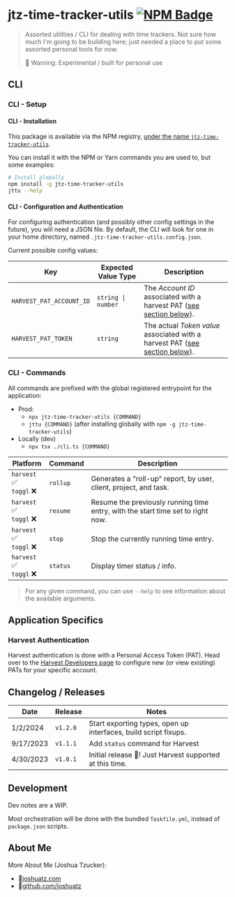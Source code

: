 # jtz-time-tracker-utils [![NPM Badge](https://img.shields.io/npm/v/jtz-time-tracker-utils)](https://www.npmjs.com/package/jtz-time-tracker-utils)

> Assorted utilities / CLI for dealing with time trackers. Not sure how much I'm going to be building here; just needed a place to put some assorted personal tools for now.
>
> 🚨 Warning: Experimental / built for personal use

## CLI

### CLI - Setup

#### CLI - Installation

This package is available via the NPM registry, [under the name `jtz-time-tracker-utils`](https://www.npmjs.com/package/jtz-time-tracker-utils).

You can install it with the NPM or Yarn commands you are used to, but some examples:

```sh
# Install globally
npm install -g jtz-time-tracker-utils
jttu --help
```

#### CLI - Configuration and Authentication

For configuring authentication (and possibly other config settings in the future), you will need a JSON file. By default, the CLI will look for one in your home directory, named `.jtz-time-tracker-utils.config.json`.

Current possible config values:

Key | Expected Value Type | Description
--- | --- | ---
`HARVEST_PAT_ACCOUNT_ID` | `string \| number` | The *Account ID* associated with a harvest PAT ([see section below](#harvest-authentication)).
`HARVEST_PAT_TOKEN` | `string` | The actual *Token value* associated with a harvest PAT ([see section below](#harvest-authentication)).

### CLI - Commands

All commands are prefixed with the global registered entrypoint for the application:

- Prod:
	- `npx jtz-time-tracker-utils {COMMAND}`
	- `jttu {COMMAND}` (after installing globally with `npm -g jtz-time-tracker-utils`)
- Locally (dev)
	- `npx tsx ./cli.ts {COMMAND}`

Platform | Command | Description
--- | --- | ---
`harvest` ✅ <br> `toggl` ❌ | `rollup` | Generates a "roll-up" report, by user, client, project, and task.
`harvest` ✅ <br> `toggl` ❌ | `resume` | Resume the previously running time entry, with the start time set to right now.
`harvest` ✅ <br> `toggl` ❌ | `stop` | Stop the currently running time entry.
`harvest` ✅ <br> `toggl` ❌ | `status` | Display timer status / info.

> For any given command, you can use `--help` to see information about the available arguments.

## Application Specifics

### Harvest Authentication

Harvest authentication is done with a Personal Access Token (PAT). Head over to the [Harvest Developers page](https://id.getharvest.com/developers) to configure new (or view existing) PATs for your specific account.

## Changelog / Releases

Date | Release | Notes
--- | --- | ---
1/2/2024 | `v1.2.0` | Start exporting types, open up interfaces, build script fixups.
9/17/2023 | `v1.1.1` | Add `status` command for Harvest
4/30/2023 | `v1.0.1` | Initial release 🚀! Just Harvest supported at this time.

## Development

Dev notes are a WIP.

Most orchestration will be done with the bundled `Taskfile.yml`, instead of `package.json` scripts.

## About Me
More About Me (Joshua Tzucker):

 - 🔗<a href="https://joshuatz.com/" rel="noopener" target="_blank">joshuatz.com</a>
 - 💾<a href="https://github.com/joshuatz" rel="noopener" target="_blank">github.com/joshuatz</a>
